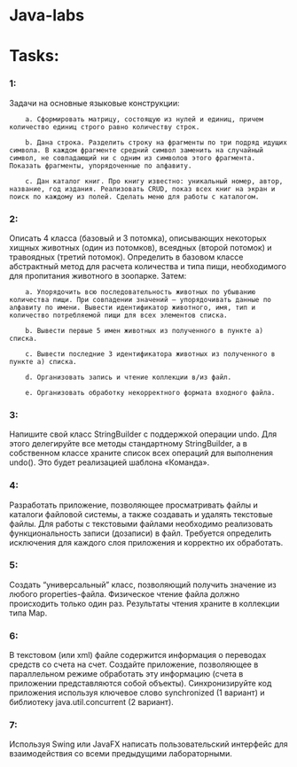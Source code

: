 # Java-labs  
# Tasks:
### 1: 
Задачи на основные языковые конструкции:

        a. Сформировать матрицу, состоящую из нулей и единиц, причем количество единиц строго равно количеству строк.
        
        b. Дана строка. Разделить строку на фрагменты по три подряд идущих символа. В каждом фрагменте средний символ заменить на случайный символ, не совпадающий ни с одним из символов этого фрагмента. Показать фрагменты, упорядоченные по алфавиту.
        
        c. Дан каталог книг. Про книгу известно: уникальный номер, автор, название, год издания. Реализовать CRUD, показ всех книг на экран и поиск по каждому из полей. Сделать меню для работы с каталогом.
### 2:
  Описать 4 класса (базовый и 3 потомка), описывающих некоторых хищных животных (один из потомков), всеядных (второй потомок) и травоядных (третий потомок). Определить в базовом классе абстрактный метод для расчета количества и типа пищи, необходимого для пропитания животного в зоопарке. Затем:
  
        a. Упорядочить всю последовательность животных по убыванию количества пищи. При совпадении значений – упорядочивать данные по алфавиту по имени. Вывести идентификатор животного, имя, тип и количество потребляемой пищи для всех элементов списка.
        
        b. Вывести первые 5 имен животных из полученного в пункте а) списка.
        
        c. Вывести последние 3 идентификатора животных из полученного в пункте а) списка.
        
        d. Организовать запись и чтение коллекции в/из файл.
        
        e. Организовать обработку некорректного формата входного файла.
### 3: 
  Напишите свой класс StringBuilder с поддержкой операции undo. Для этого делегируйте все методы стандартному StringBuilder, а в собственном классе храните список всех операций для выполнения undo(). Это будет реализацией шаблона «Команда».
### 4:
  Разработать приложение, позволяющее просматривать файлы и каталоги файловой системы, а также создавать и удалять текстовые файлы. Для работы с текстовыми файлами необходимо реализовать функциональность записи (дозаписи) в файл. Требуется определить исключения для каждого слоя приложения и корректно их обработать.
### 5:
  Создать “универсальный” класс, позволяющий получить значение из любого properties-файла. Физическое чтение файла должно происходить только один раз. Результаты чтения храните в коллекции типа Map.
### 6:
  В текстовом (или xml) файле содержится информация о переводах средств со счета на счет. Создайте приложение, позволяющее в параллельном режиме обработать эту информацию (счета в приложении представляются собой объекты). Синхронизируйте код приложения используя ключевое слово synchronized (1 вариант) и библиотеку java.util.concurrent (2 вариант).
### 7:
  Используя Swing или JavaFX написать пользовательский интерфейс для взаимодействия со всеми предыдущими лабораторными.
